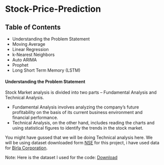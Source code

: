 # Stock-Price-Prediction
<h2>Table of Contents</h2>
<ul>
<li>Understanding the Problem Statement</li>
<li>Moving Average</li>
<li>Linear Regression</li>
<li>k-Nearest Neighbors</li>
<li>Auto ARIMA</li>
<li>Prophet</li>
<li>Long Short Term Memory (LSTM)</li>
</ul>

<h4>Understanding the Problem Statement</h4>
  
<p>
  Stock Market analysis is divided into two parts – Fundamental Analysis and Technical Analysis.
<ul>
<li>Fundamental Analysis involves analyzing the company’s future profitability on the basis of its current business environment and financial performance.</li>
<li>Technical Analysis, on the other hand, includes reading the charts and using statistical figures to identify the trends in the stock market.</li>
</ul>

You might have gussed that we will be doing Technical analysis here. We will be using dataset downloaded form <a href="https://www.nseindia.com/"><u>NSE</u></a> for this project, i have used data for <a href="https://www.nseindia.com/get-quotes/equity?symbol=BIRLACORPN"><u>Birla Corporation</u></a>.

Note: Here is the dataset I used for the code: <a href=""><u>Download</u></a> 
</p>
